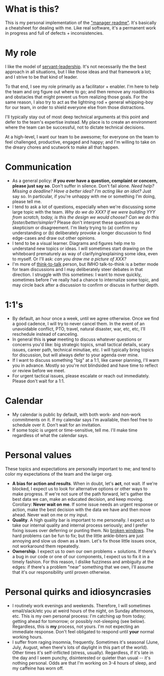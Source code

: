 # What is this?
This is my personal implementation of the
["manager readme"](https://managerreadme.com/).
It's basically a cheatsheet for dealing with me.  Like real software,
it's a permanent work in progress and full of defects + inconsistencies.



# My role
I like the model of [servant-leadership](https://en.wikipedia.org/wiki/Servant_leadership).  It's
not necessarily the the best approach in all situations, but I like
those ideas and that framework a lot; and I strive to be that kind of leader.

To that end, I see my role primarily as a facilitator + enabler.
I'm here to help the team and org figure out where to go;
and then remove any roadblocks and obstacles that might prevent us from
realizing those goals. For the same reason, I also try to act as the lightning
rod + general whipping-boy
for our team, in order to shield everyone else from those distractions.

I'll typically stay out of most deep technical arguments at this point and
defer to the team's expertise instead.  My place is to create an environment
where the team can be successful, not to dictate technical decisions.

At a high-level, I want our team to be awesome; for everyone on the team to
feel challenged, productive, engaged and happy; and I'm willing to take on the
dreary chores and scutwork to make all that happen.

 

# Communication
- As a general policy: **if you ever have a question, complaint or concern, please just say so**.   Don't suffer in silence.  Don't fail alone.
  *Need help?  Missing a deadline?  Have a better idea?  I'm acting like an idiot?*
  Just say so. In particular, if you're unhappy with me or something I'm doing, please tell me.
- I tend to ask a lot of questions, especially when we're discussing some large
  topic with the team.  *Why do we do XXX?  If we were building YYY from scratch, today, is this the design we would choose?  Can we do this faster/better/simpler?*
  Please don't interpret these questions as
  skepticism or disagreement.  I'm likely trying to (a) confirm my understanding
  or (b) deliberately provoke a longer discussion to find edge-cases and draw out
  other opinions.
- I tend to be a visual learner.  Diagrams and figures help me to understand
  new topics or ideas.  I
  will sometimes start drawing on the whiteboard prematurely as way of
  clarifying/explaining some idea, even to myself.  Or I'll ask: *can you draw me a picture of XXX?*
- I'm more of [think-to-talk](https://www.fastcompany.com/919234/do-you-talk-think-or-think-talk) person, but IMHO talk-to-think is a better mode for team
  discussions and I may deliberately steer debates in that direction.
  I struggle with this sometimes: I want to move quickly, sometimes before
  I've really
  had a chance to internalize some topic, and may circle back after a
  discussion to confirm or discuss in further depth.



# 1:1's
- By default, an hour once a week, until we agree otherwise.  Once we find a
  good cadence, I will try to never cancel
  them.  In the event of an unavoidable conflict, PTO, travel, natural disaster, war, etc, etc, 
  I'll reschedule instead of canceling.
- In general this is **your** meeting to discuss whatever questions or
  concerns you'd like: big strategic topics, small tactical details,
  scary issues, career path,
  technical minutiae, etc.  I will typically bring topics for discussion,
  but will always defer to your agenda over mine.
- If I want to discuss something "big" at a 1:1, like career planning, I'll
  warn you in advance.
  Mostly so you're not blindsided and have time to reflect or review before we meet.
- For urgent tactical issues, please escalate or reach out immediately.  Please don't wait for a 1:1.
 

# Calendar
- My calendar is public by default, with both work- and non-work commitments
  on it.  If my calendar says I'm available, then feel
  free to schedule over it.  Don't wait for an invitation.
- If some topic is urgent or time-sensitive, tell me.  I'll make time
  regardless of what the calendar says.



# Personal values
These topics and expectations are personally important to me; and tend to
color my expectations of the team and the larger org.

- **A bias for action and results**.  When in doubt, let's **act**, not wait.
If we're blocked, I expect us to look for alternative options or other ways
to make progress.  If we're not sure of the path forward, let's gather the best
data we can, make an educated decision, and keep moving.  Corollary:
**Never wait on me**.  If some issue needs
an urgent response or action, make the best decision with the data
we have and then move ahead.  Never wait on me or my input.
- **Quality**.  A high quality bar is important to me personally.  I expect us
to take our internal quality and internal process
seriously; and I prefer fixing issues
over deferring or punting them.  No [broken windows](https://www.artima.com/articles/dont-live-with-broken-windows).  The hard problems can be fun to fix; but the little ankle-biters are just annoying
and slow us down as a team.  Let's fix those little issues once, not workaround
them repeatedly.
- **Ownership**.  I expect us to own our own problems + solutions.  If there's
a bug in our code
or one of our components, I expect us to fix it in a timely fashion.  For this
reason, I dislike fuzziness and ambiguity at the edges: if there's a problem
"near" something that we own, I'll assume that it's our responsibility until
proven otherwise.



# Personal quirks and idiosyncrasies
- I routinely work evenings and weekends.  Therefore, I will sometimes
  email/slack/etc you at weird hours of the night, on Sunday afternoons,
  etc.  This is my own personal process: I'm catching up from today; getting
  ahead for tomorrow; or possibly not-sleeping (see below).  Regardless, this is
  **my** process, not yours.  I'm not expecting an immediate response.  Don't
  feel obligated to respond until **your** normal working hours.
- I suffer from raging insomnia, frequently.  Sometimes it's seasonal
  (June, July, August, when there's lots of daylight in this part of the world).
  Other times
  it's self-inflicted (stress, usually).  Regardless, if it's late in the day
  and I seem 
  punchy, disinterested or quieter than usual -- it's nothing
  personal.  Odds are that I'm working on 3-4 hours of sleep, and my caffeine
  has worn off.


